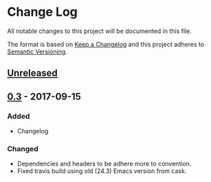 # Change Log
All notable changes to this project will be documented in this file.

The format is based on [Keep a Changelog](http://keepachangelog.com/)
and this project adheres to [Semantic Versioning](http://semver.org/).


## [Unreleased]

## [0.3] - 2017-09-15
### Added
- Changelog

### Changed
- Dependencies and headers to be adhere more to convention.
- Fixed travis build using old (24.3) Emacs version from cask.


[Unreleased]: https://github.com/plandes/choice-program/compare/v0.3...HEAD
[0.3]: https://github.com/plandes/choice-program/compare/v0.2...v0.3
